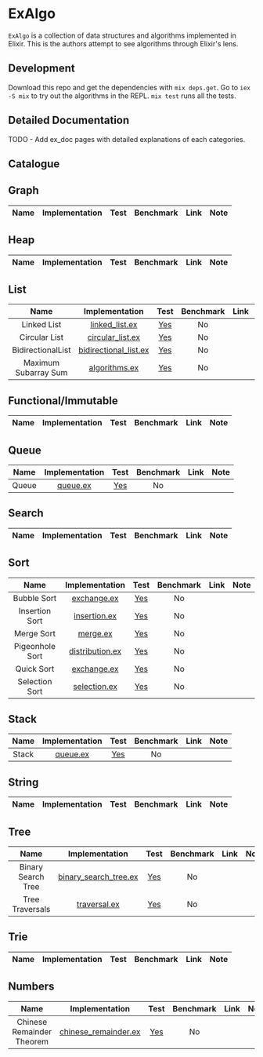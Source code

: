 # ExAlgo

`ExAlgo` is a collection of data structures and algorithms implemented in Elixir. This is the authors attempt to see algorithms through Elixir's lens.

## Development

Download this repo and get the dependencies with `mix deps.get`. Go to `iex -S mix` to try out the algorithms in the REPL. `mix test` runs all the tests.

## Detailed Documentation
TODO - Add ex_doc pages with detailed explanations of each categories.

## Catalogue

## Graph
| Name | Implementation | Test | Benchmark | Link | Note |
| :--: | :------------: | :--: | :-------: | :--: | :--: |

## Heap
| Name | Implementation | Test | Benchmark | Link | Note |
| :--: | :------------: | :--: | :-------: | :--: | :--: |

## List
| Name | Implementation | Test | Benchmark | Link | Note |
| :--: | :------------: | :--: | :-------: | :--: | :--: |
| Linked List | [linked_list.ex](lib/ex_algo/list/linked_list.ex) | [Yes](test/ex_algo/list/linked_list_test.exs) | No | | |
| Circular List | [circular_list.ex](lib/ex_algo/list/circular_list.ex) | [Yes](test/ex_algo/list/circular_list_test.exs) | No | | |
| BidirectionalList | [bidirectional_list.ex](lib/ex_algo/list/bidirectional_list.ex) | [Yes](test/ex_algo/list/bidirectional_list_test.exs) | No | | WIP |
| Maximum Subarray Sum | [algorithms.ex](lib/ex_algo/list/algorithms.ex) | [Yes](test/ex_algo/list/algorithms_test.exs) | No | | Kadane's Algorithm |


## Functional/Immutable
| Name | Implementation | Test | Benchmark | Link | Note |
| :--: | :------------: | :--: | :-------: | :--: | :--: |

## Queue
| Name | Implementation | Test | Benchmark | Link | Note |
| :--: | :------------: | :--: | :-------: | :--: | :--: |
| Queue | [queue.ex](lib/ex_algo/queue/queue.ex) | [Yes](test/ex_algo/queue/queue_test.exs) | No | | |

## Search
| Name | Implementation | Test | Benchmark | Link | Note |
| :--: | :------------: | :--: | :-------: | :--: | :--: |

## Sort
| Name | Implementation | Test | Benchmark | Link | Note |
| :--: | :------------: | :--: | :-------: | :--: | :--: |
| Bubble Sort | [exchange.ex](lib/ex_algo/sort/exchange.ex) | [Yes](test/ex_algo/sort/exchange_test.exs) | No | | |
| Insertion Sort | [insertion.ex](lib/ex_algo/sort/insertion.ex) | [Yes](test/ex_algo/sort/insertion_test.exs) | No | | |
| Merge Sort | [merge.ex](lib/ex_algo/sort/merge.ex) | [Yes](test/ex_algo/sort/merge_test.exs) | No | | |
| Pigeonhole Sort | [distribution.ex](lib/ex_algo/sort/distribution.ex) | [Yes](test/ex_algo/sort/distribution_test.exs) | No | | |
| Quick Sort | [exchange.ex](lib/ex_algo/sort/exchange.ex) | [Yes](test/ex_algo/sort/exchange_test.exs) | No | | |
| Selection Sort | [selection.ex](lib/ex_algo/sort/selection.ex) | [Yes](test/ex_algo/sort/selection_test.exs) | No | | |

## Stack
| Name | Implementation | Test | Benchmark | Link | Note |
| :--: | :------------: | :--: | :-------: | :--: | :--: |
| Stack | [queue.ex](lib/ex_algo/stack/stack.ex) | [Yes](test/ex_algo/stack/stack_test.exs) | No | | |

## String
| Name | Implementation | Test | Benchmark | Link | Note |
| :--: | :------------: | :--: | :-------: | :--: | :--: |

## Tree
| Name | Implementation | Test | Benchmark | Link | Note |
| :--: | :------------: | :--: | :-------: | :--: | :--: |
| Binary Search Tree | [binary_search_tree.ex](lib/ex_algo/tree/binary_search_tree.ex) | [Yes](test/ex_algo/tree/binary_search_tree_test.exs) | No | |
| Tree Traversals | [traversal.ex](lib/ex_algo/tree/traversal.ex) | [Yes](test/ex_algo/tree/traversal_test.exs) | No | | |

## Trie
| Name | Implementation | Test | Benchmark | Link | Note |
| :--: | :------------: | :--: | :-------: | :--: | :--: |

## Numbers
| Name | Implementation | Test | Benchmark | Link | Note |
| :--: | :------------: | :--: | :-------: | :--: | :--: |
| Chinese Remainder Theorem | [chinese_remainder.ex](lib/ex_algo/number/chinese_remainder.ex) | [Yes](test/ex_algo/number/chinese_remainder_test.exs) | No | | |
